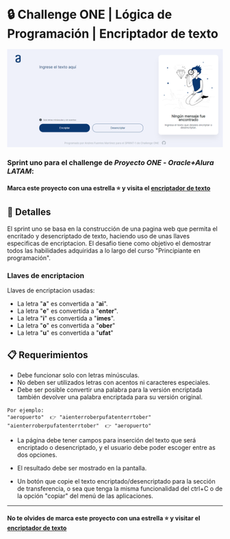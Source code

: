 # 🔒 Challenge ONE | Lógica de Programación | Encriptador de texto

<p align="center" >
     <img width="800" heigth="480" src="https://github.com/afuentes11/encriptador-de-texto/blob/master/pagina.png">
</p>

### Sprint uno para el challenge de **_Proyecto ONE_** - **_Oracle+Alura LATAM_**:

#### Marca este proyecto con una estrella ⭐ y visita el [encriptador de texto](https://afuentes11.github.io/encriptador-de-texto.github.io/) 

## 🔑 Detalles

El sprint uno se basa en la construcción de una pagina web que permita el encritado y desencriptado de texto, haciendo uso de unas llaves especificas de encriptacion. El desafio tiene como objetivo el demostrar todos las habilidades adquiridas a lo largo del curso "Principiante en programación".

### Llaves de encriptacion

Llaves de encriptacion usadas:

- La letra "**a**" es convertida a "**ai**".
- La letra "**e**" es convertida a "**enter**".
- La letra "**i**" es convertida a "**imes**".
- La letra "**o**" es convertida a "**ober**"
- La letra "**u**" es convertida a "**ufat**"


## 📋 Requerimientos

- Debe funcionar solo con letras minúsculas.
- No deben ser utilizados letras con acentos ni caracteres especiales.
- Debe ser posible convertir una palabra para la versión encriptada también devolver una palabra encriptada para su versión original.
```
Por ejemplo:
"aeropuerto"  👉 "aienterroberpufatenterrtober"
"aienterroberpufatenterrtober"  👉 "aeropuerto"
```
- La página debe tener campos para inserción del texto que será encriptado o desencriptado, y el usuario debe poder escoger entre as dos opciones.
- El resultado debe ser mostrado en la pantalla.

- Un botón que copie el texto encriptado/desencriptado para la sección de transferencia, o sea que tenga la misma funcionalidad del ctrl+C o de la opción "copiar" del menú de las aplicaciones.

---

#### No te olvides de marca este proyecto con una estrella ⭐ y visitar el [encriptador de texto](https://afuentes11.github.io/encriptador-de-texto.github.io/) 

